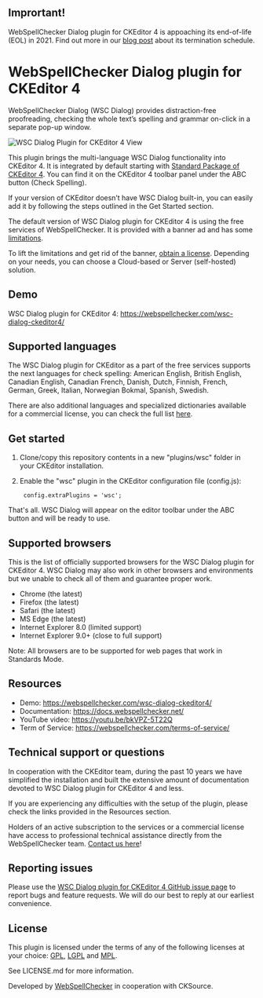 Imprortant!
------------
WebSpellChecker Dialog plugin for CKEditor 4 is appoaching its end-of-life (EOL) in 2021. Find out more in
our [blog post](https://webspellchecker.com/blog/2020/12/02/end-of-life-for-spell-checker-dialog-plugin-for-ckeditor-4/)
about its termination schedule.

WebSpellChecker Dialog plugin for CKEditor 4
===============================

WebSpellChecker Dialog (WSC Dialog) provides distraction-free proofreading, checking the whole text’s spelling and
grammar on-click in a separate pop-up window.

![WSC Dialog Plugin for CKEditor 4 View](https://webspellchecker.com/app/images/wsc_dialog_plugin_for_ckeditor4.png)

This plugin brings the multi-language WSC Dialog functionality into CKEditor 4. It is integrated by default starting
with [Standard Package of CKEditor 4](https://ckeditor.com/ckeditor-4/download/). You can find it on the CKEditor 4
toolbar panel under the ABC button (Check Spelling).

If your version of CKEditor doesn’t have WSC Dialog built-in, you can easily add it by following the steps outlined in
the Get Started section.

The default version of WSC Dialog plugin for CKEditor 4 is using the free services of WebSpellChecker. It is provided
with a banner ad and has
some [limitations](https://docs.webspellchecker.net/display/WebSpellCheckerCloud/Free+and+Paid+WebSpellChecker+Cloud+Services+Comparison+for+CKEditor).

To lift the limitations and get rid of the
banner, [obtain a license](https://webspellchecker.com/wsc-dialog-ckeditor4/#pricing). Depending on your needs, you can
choose a Cloud-based or Server (self-hosted) solution.

Demo
------------
WSC Dialog plugin for CKEditor 4: https://webspellchecker.com/wsc-dialog-ckeditor4/

Supported languages
------------

The WSC Dialog plugin for CKEditor as a part of the free services supports the next languages for check spelling:
American English, British English, Canadian English, Canadian French, Danish, Dutch, Finnish, French, German, Greek,
Italian, Norwegian Bokmal, Spanish, Swedish.

There are also additional languages and specialized dictionaries available for a commercial license, you can check the
full list [here](https://webspellchecker.com/additional-dictionaries/).

Get started
------------

1. Clone/copy this repository contents in a new "plugins/wsc" folder in your CKEditor installation.
2. Enable the "wsc" plugin in the CKEditor configuration file (config.js):

        config.extraPlugins = 'wsc';

That's all. WSC Dialog will appear on the editor toolbar under the ABC button and will be ready to use.

Supported browsers
-------

This is the list of officially supported browsers for the WSC Dialog plugin for CKEditor 4. WSC Dialog may also work in
other browsers and environments but we unable to check all of them and guarantee proper work.

* Chrome (the latest)
* Firefox (the latest)
* Safari (the latest)
* MS Edge (the latest)
* Internet Explorer 8.0 (limited support)
* Internet Explorer 9.0+ (close to full support)

Note: All browsers are to be supported for web pages that work in Standards Mode.

Resources
-------

* Demo: https://webspellchecker.com/wsc-dialog-ckeditor4/
* Documentation: https://docs.webspellchecker.net/
* YouTube video: https://youtu.be/bkVPZ-5T22Q
* Term of Service: https://webspellchecker.com/terms-of-service/

Technical support or questions
-------

In cooperation with the CKEditor team, during the past 10 years we have simplified the installation and built the
extensive amount of documentation devoted to WSC Dialog plugin for CKEditor 4 and less.

If you are experiencing any difficulties with the setup of the plugin, please check the links provided in the Resources
section.

Holders of an active subscription to the services or a commercial license have access to professional technical
assistance directly from the WebSpellChecker team. [Contact us here](https://webspellchecker.com/contact-us/)!

Reporting issues
-------

Please use
the [WSC Dialog plugin for CKEditor 4 GitHub issue page](https://github.com/WebSpellChecker/ckeditor-plugin-wsc/issues)
to report bugs and feature requests. We will do our best to reply at our earliest convenience.

License
-------

This plugin is licensed under the terms of any of the following licenses at your
choice: [GPL](http://www.gnu.org/licenses/gpl.html), [LGPL](http://www.gnu.org/licenses/lgpl.html)
and [MPL](http://www.mozilla.org/MPL/MPL-1.1.html).

See LICENSE.md for more information.

Developed by [WebSpellChecker](https://webspellchecker.com/) in cooperation with CKSource.
